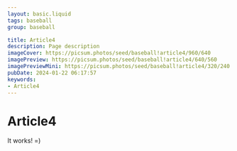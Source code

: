 ```yaml
---
layout: basic.liquid
tags: baseball
group: baseball

title: Article4
description: Page description
imageCover: https://picsum.photos/seed/baseball!article4/960/640
imagePreview: https://picsum.photos/seed/baseball!article4/640/560
imagePreviewMini: https://picsum.photos/seed/baseball!article4/320/240
pubDate: 2024-01-22 06:17:57
keywords:
- Article4
---
```


# Article4

It works! =)
